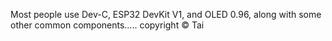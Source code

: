  Most people use Dev-C, ESP32 DevKit V1, and OLED 0.96, along with some other common components.....
 copyright © Tai 
